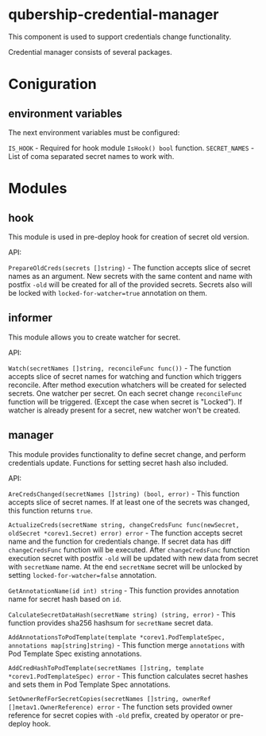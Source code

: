 # qubership-credential-manager

This component is used to support credentials change functionality.

Credential manager consists of several packages.

# Coniguration

## environment variables
The next environment variables must be configured:

`IS_HOOK` - Required for hook module `IsHook() bool` function.
`SECRET_NAMES` - List of coma separated secret names to work with.

# Modules

## hook
This module is used in pre-deploy hook for creation of secret old version.

API:

`PrepareOldCreds(secrets []string)` - The function accepts slice of secret names as an argument.
New secrets with the same content and name with postfix `-old` will be created for all of the provided secrets.
Secrets also will be locked with `locked-for-watcher=true` annotation on them.


## informer
This module allows you to create watcher for secret.

API:

`Watch(secretNames []string, reconcileFunc func())` - The function accepts slice of secret names for watching and function which triggers reconcile.
After method execution whatchers will be created for selected secrets. One watcher per secret. On each secret change `reconcileFunc` function will be triggered. (Except the case when secret is "Locked"). If watcher is already present for a secret, new watcher won't be created.

## manager
This module provides functionality to define secret change, and perform credentials update. Functions for setting secret hash also included.

API:

`AreCredsChanged(secretNames []string) (bool, error)` - This function accepts slice of secret names. If at least one of the secrets was changed,
this function returns `true`.

`ActualizeCreds(secretName string, changeCredsFunc func(newSecret, oldSecret *corev1.Secret) error) error` - The function accepts secret name and the function for credentials change. If secret data has diff `changeCredsFunc` function will be executed. After `changeCredsFunc` function execution secret with postfix `-old` will be updated with new data from secret with `secretName` name. At the end `secretName` secret will be unlocked by setting `locked-for-watcher=false` annotation.

`GetAnnotationName(id int) string` - This function provides annotation name for secret hash based on `id`.

`CalculateSecretDataHash(secretName string) (string, error)` - This function provides sha256 hashsum for `secretName` secret data.

`AddAnnotationsToPodTemplate(template *corev1.PodTemplateSpec, annotations map[string]string)` - This function merge `annotations` with Pod Template Spec existing annotations.

`AddCredHashToPodTemplate(secretNames []string, template *corev1.PodTemplateSpec) error` - This function calculates secret hashes and sets them in  Pod Template Spec annotations.

`SetOwnerRefForSecretCopies(secretNames []string, ownerRef []metav1.OwnerReference) error` - The function sets provided owner reference for secret copies with `-old` prefix, created by operator or pre-deploy hook.